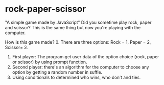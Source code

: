 # rock-paper-scissor
"A simple game made by JavaScript"
Did you sometime play rock, paper and scissor? This is the same thing but now you're playing with the computer.

How is this game made?
0. There are three options: Rock = 1, Paper = 2, Scissor= 3.
1. First player: The program get user data of the option choice (rock, paper or scissor) by using prompt function.
2. Second player: there's an algorithm for the computer to choose any option by getting a random number in suffle.
3. Using conditionals to determined who wins, who don't and ties.
